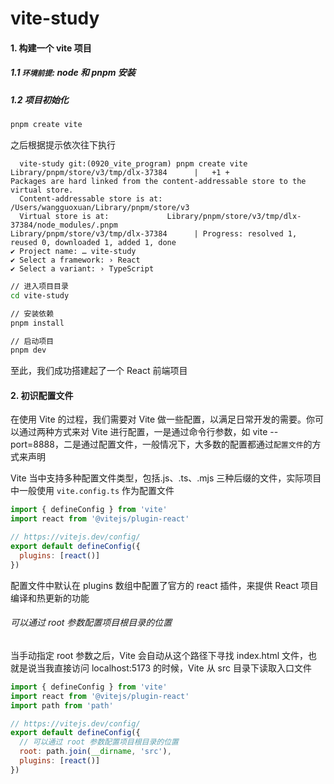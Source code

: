 # vite-study

#### 1. 构建一个 vite 项目

##### 1.1 `环境前提`: node 和 pnpm 安装

##### 1.2 项目初始化

```bash
pnpm create vite
```

之后根据提示依次往下执行

```shell
  vite-study git:(0920_vite_program) pnpm create vite
Library/pnpm/store/v3/tmp/dlx-37384      |   +1 +
Packages are hard linked from the content-addressable store to the virtual store.
  Content-addressable store is at: /Users/wangguoxuan/Library/pnpm/store/v3
  Virtual store is at:             Library/pnpm/store/v3/tmp/dlx-37384/node_modules/.pnpm
Library/pnpm/store/v3/tmp/dlx-37384      | Progress: resolved 1, reused 0, downloaded 1, added 1, done
✔ Project name: … vite-study
✔ Select a framework: › React
✔ Select a variant: › TypeScript

```

```bash
// 进入项目目录
cd vite-study

// 安装依赖
pnpm install

// 启动项目
pnpm dev
```

至此，我们成功搭建起了一个 React 前端项目

#### 2. 初识配置文件

在使用 Vite 的过程，我们需要对 Vite 做一些配置，以满足日常开发的需要。你可以通过两种方式来对 Vite 进行配置，一是通过命令行参数，如 vite --port=8888，二是通过配置文件，一般情况下，大多数的配置都通过`配置文件`的方式来声明

Vite 当中支持多种配置文件类型，包括.js、.ts、.mjs 三种后缀的文件，实际项目中一般使用 `vite.config.ts` 作为配置文件

```js
import { defineConfig } from 'vite'
import react from '@vitejs/plugin-react'

// https://vitejs.dev/config/
export default defineConfig({
  plugins: [react()]
})
```

配置文件中默认在 plugins 数组中配置了官方的 react 插件，来提供 React 项目编译和热更新的功能

###### 可以通过 root 参数配置项目根目录的位置

当手动指定 root 参数之后，Vite 会自动从这个路径下寻找 index.html 文件，也就是说当我直接访问 localhost:5173 的时候，Vite 从 src 目录下读取入口文件

```js
import { defineConfig } from 'vite'
import react from '@vitejs/plugin-react'
import path from 'path'

// https://vitejs.dev/config/
export default defineConfig({
  // 可以通过 root 参数配置项目根目录的位置
  root: path.join(__dirname, 'src'),
  plugins: [react()]
})
```
